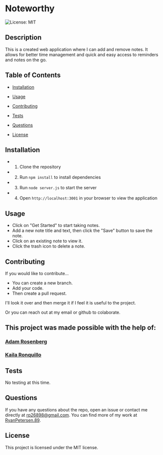 # Noteworthy


![License: MIT](https://img.shields.io/badge/License-MIT-blue.svg)

## Description

This is a created web application where I can add and remove notes. It allows for better time management and quick and easy access to reminders and notes on the go.

## Table of Contents

* [Installation](#installation)
* [Usage](#usage)
* [Contributing](#contributing)
* [Tests](#tests)
* [Questions](#questions)

* [License](#license)


## Installation

 - 1. Clone the repository
 - 2. Run `npm install` to install dependencies
 - 3. Run `node server.js` to start the server
 - 4. Open `http://localhost:3001` in your browser to view the application

## Usage

- Click on "Get Started" to start taking notes.
- Add a new note title and text, then click the "Save" button to save the note.
- Click on an existing note to view it.
- Click the trash icon to delete a note.

## Contributing

If you would like to contribute...

- You can create a new branch.
- Add your code.
- Then create a pull request.

I'll look it over and then merge it if I feel it is useful to the project. 

Or you can reach out at my email or github to colaborate.

## This project was made possible with the help of:

### [Adam Rosenberg](https://github.com/AcoderRose)

### [Kaila Ronquillo](https://github.com/girlnotfound)

## Tests

No testing at this time.

## Questions

If you have any questions about the repo, open an issue or contact me directly at rp26898@gmail.com. You can find more of my work at [RyanPetersen.89](https://github.com/RyanPetersen.89).

## License

This project is licensed under the MIT license.
